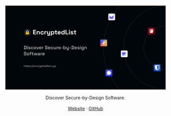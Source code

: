 [![EncryptedList](/src/app/opengraph-image.png)](https://encryptedlist.xyz)

<p align="center">
  Discover Secure-by-Design Software.
  <br />
  <br />
  <a href="https://encryptedlist.xyz">Website</a>
  ·
  <a href="https://github.com/oneminch/encryptedlist">GitHub</a>
</p>
